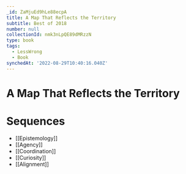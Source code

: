 ```yaml
---
_id: ZaMjuEd9hLe88ecpA
title: A Map That Reflects the Territory
subtitle: Best of 2018
number: null
collectionId: nmk3nLpQE89dMRzzN
type: book
tags:
  - LessWrong
  - Book
synchedAt: '2022-08-29T10:40:16.040Z'
---
```

# A Map That Reflects the Territory

# Sequences

- [[Epistemology]]
- [[Agency]]
- [[Coordination]]
- [[Curiosity]]
- [[Alignment]]